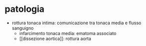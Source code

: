 # patologia
- rottura tonaca intima: comunicazione tra tonaca media e flusso sanguigno
	- infarcimento tonaca media: ematoma associato
	- [[dissezione aortica]]: rottura aorta